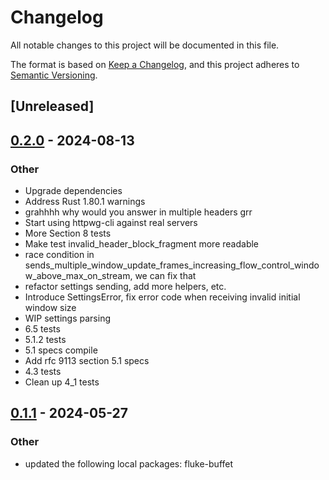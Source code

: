 # Changelog
All notable changes to this project will be documented in this file.

The format is based on [Keep a Changelog](https://keepachangelog.com/en/1.0.0/),
and this project adheres to [Semantic Versioning](https://semver.org/spec/v2.0.0.html).

## [Unreleased]

## [0.2.0](https://github.com/bearcove/fluke/compare/fluke-h2-parse-v0.1.1...fluke-h2-parse-v0.2.0) - 2024-08-13

### Other
- Upgrade dependencies
- Address Rust 1.80.1 warnings
- grahhhh why would you answer in multiple headers grr
- Start using httpwg-cli against real servers
- More Section 8 tests
- Make test invalid_header_block_fragment more readable
- race condition in sends_multiple_window_update_frames_increasing_flow_control_window_above_max_on_stream, we can fix that
- refactor settings sending, add more helpers, etc.
- Introduce SettingsError, fix error code when receiving invalid initial window size
- WIP settings parsing
- 6.5 tests
- 5.1.2 tests
- 5.1 specs compile
- Add rfc 9113 section 5.1 specs
- 4.3 tests
- Clean up 4_1 tests

## [0.1.1](https://github.com/bearcove/fluke/compare/fluke-h2-parse-v0.1.0...fluke-h2-parse-v0.1.1) - 2024-05-27

### Other
- updated the following local packages: fluke-buffet
